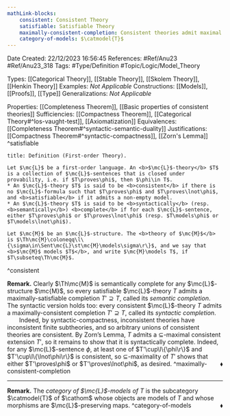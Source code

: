 ```yaml
---
mathLink-blocks:
    consistent: Consistent Theory
    satisfiable: Satisfiable Theory
    maximally-consistent-completion: Consistent theories admit maximal completions
    category-of-models: $\catmodel{T}$
---
```


<div class="topSpace"></div>

Date Created: 22/12/2023 16:56:45
References: #Ref/Anu23 #Ref/Anu23_318
Tags: #Type/Definition #Topic/Logic/Model_Theory

Types: [[Categorical Theory]], [[Stable Theory]], [[Skolem Theory]], [[Henkin Theory]]
Examples: <i>Not Applicable</i>
Constructions: [[Models]], [[Proofs]], [[Type]]
Generalizations: <i>Not Applicable</i>

Properties: [[Completeness Theorem]], [[Basic properties of consistent theories]]
Sufficiencies: [[Compactness Theorem]], [[Categorical Theory#^los-vaught-test]], [[Axiomatization]]
Equivalences: [[Completeness Theorem#^syntactic-semantic-duality]]
Justifications: [[Compactness Theorem#^syntactic-compactness]], [[Zorn's Lemma]]
^satisfiable

``` ad-Definition
title: Definition (First-order Theory).

Let $\mc{L}$ be a first-order language. An <b>$\mc{L}$-theory</b> $T$ is a collection of $\mc{L}$-sentences that is closed under provability, i.e. if $T\proves\phi$, then $\phi\in T$.
* An $\mc{L}$-theory $T$ is said to be <b>consistent</b> if there is no $\mc{L}$-formula such that $T\proves\phi$ and $T\proves\lnot\phi$, and <b>satisfiable</b> if it admits a non-empty model.
* An $\mc{L}$-theory $T$ is said to be <b>syntactically</b> (resp. <b>semantically</b>) <b>complete</b> if for each $\mc{L}$-sentence, either $T\proves\phi$ or $T\proves\lnot\phi$ (resp. $T\models\phi$ or $T\models\lnot\phi$).

Let $\mc{M}$ be an $\mc{L}$-structure. The <b>theory of $\mc{M}$</b> is $\Th\mc{M}\coloneqq\l\{\sigma\in\Sent\mc{L}\st\mc{M}\models\sigma\r\}$, and we say that <b>$\mc{M}$ models $T$</b>, and write $\mc{M}\models T$, if $T\subseteq\Th\mc{M}$.

```
^consistent

<b>Remark.</b> Clearly $\Th\mc{M}$ is semantically complete for any $\mc{L}$-structure $\mc{M}$, so every satisfiable $\mc{L}$-theory $T$ admits a maximally-satisfiable completion $T'\supseteq T$, called its <i>semantic completion</i>. The syntactic version holds too: every consistent $\mc{L}$-theory $T$ admits a maximally-consistent completion $T'\supseteq T$, called its <i>syntactic completion</i>.
&emsp;&emsp;Indeed, by syntactic-compactness, inconsistent theories have inconsistent finite subtheories, and so arbitrary unions of consistent theories are consistent. By Zorn’s Lemma, $T$ admits a $\subseteq$-maximal consistent extension $T'$, so it remains to show that it is syntactically complete. Indeed, for any $\mc{L}$-sentence $\phi$, at least one of $T'\cup\l\{\phi\r\}$ and $T'\cup\l\{\lnot\phi\r\}$ is consistent, so $\subseteq$-maximality of $T'$ shows that either $T'\proves\phi$ or $T'\proves\lnot\phi$, as desired.<span style="float:right;">$\blacklozenge$</span> ^maximally-consistent-completion

---

<b>Remark.</b> The <i>category of $\mc{L}$-models of $T$</i> is the subcategory $\catmodel{T}$ of $\cathom$ whose objects are models of $T$ and whose morphisms are $\mc{L}$-preserving maps.<span style="float:right;">$\blacklozenge$</span> ^category-of-models
